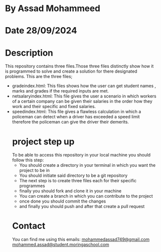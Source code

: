 # By Assad Mohammeed
  # Date 28/09/2024
   # Description
This repository contains three files.Those three files distinctly show how it is programmed to solve and create a solution for there designated problems. This are the three files;
* gradeindex.html: This files shows how the user can get student names , marks and grades if the required inputs are met. 
* netsalaryindex.html: This file gives the user a scenario in which workers of a certain company can be given their salaries in the order how they work and their specific and fixed salaries.
* speedindex.html: This file gives a flawless calculation in which a policeman can detect when a driver has exceeded a speed limit therefore the policeman can give the driver their demerits.
  # project step up
  To be able to access this repository in your local machine  you should follow this step:
  * You should create a directory in your terminal in which you want the project to be in
  * You should initiate said directory to be a git repository
  * The next step is to create three files each for their specific programmes
  * finally you should fork and clone it in your machine 
  * You can create a branch in which you can contribute to the project
  * once done you should commit the changes 
  * and finally you should push and after that create a pull request
  # Contact
  You can find me using this emails:
  mohammedassad749@gmail.com
  mohammed.assad@student.moringaschool.com
